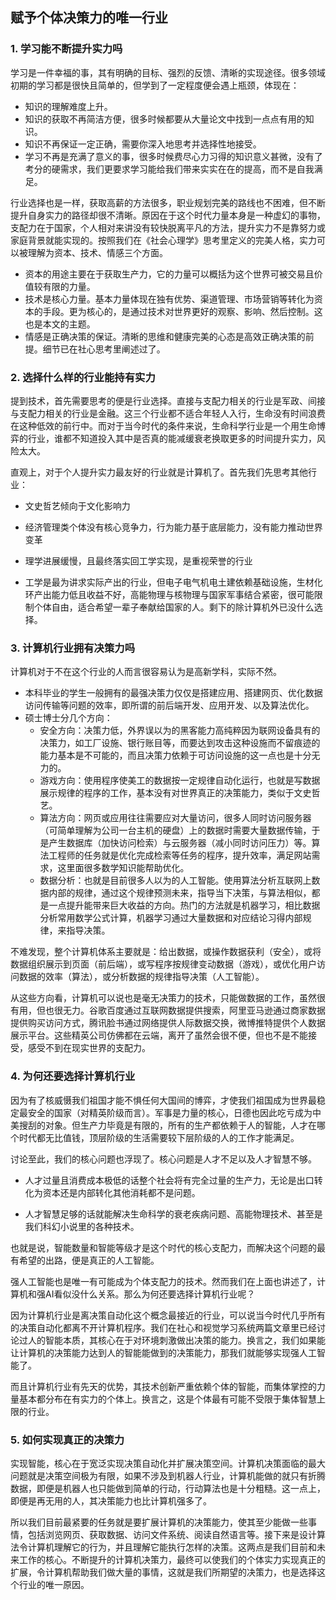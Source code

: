 ## 赋予个体决策力的唯一行业

### 1. 学习能不断提升实力吗

学习是一件幸福的事，其有明确的目标、强烈的反馈、清晰的实现途径。很多领域初期的学习都是很快且简单的，但学到了一定程度便会遇上瓶颈，体现在：

- 知识的理解难度上升。
- 知识的获取不再简洁方便，很多时候都要从大量论文中找到一点点有用的知识。
- 知识不再保证一定正确，需要你深入地思考并选择性地接受。
- 学习不再是充满了意义的事，很多时候费尽心力习得的知识意义甚微，没有了考分的硬需求，我们更要求学习能给我们带来实实在在的提高，而不是自我满足。

行业选择也是一样，获取高薪的方法很多，职业规划完美的路线也不困难，但不断提升自身实力的路径却很不清晰。原因在于这个时代力量本身是一种虚幻的事物，支配力在于国家，个人相对来讲没有较快脱离平凡的方法，提升实力不是靠努力或家庭背景就能实现的。按照我们在《社会心理学》思考里定义的完美人格，实力可以被理解为资本、技术、情感三个方面。

- 资本的用途主要在于获取生产力，它的力量可以概括为这个世界可被交易且价值较有限的力量。
- 技术是核心力量。基本力量体现在独有优势、渠道管理、市场营销等转化为资本的手段。更为核心的，是通过技术对世界更好的观察、影响、然后控制。这也是本文的主题。
- 情感是正确决策的保证。清晰的思维和健康完美的心态是高效正确决策的前提。细节已在社心思考里阐述过了。

### 2. 选择什么样的行业能持有实力

提到技术，首先需要思考的便是行业选择。直接与支配力相关的行业是军政、间接与支配力相关的行业是金融。这三个行业都不适合年轻人入行，生命没有时间浪费在这种低效的前行中。而对于当今时代的条件来说，生命科学行业是一个用生命博弈的行业，谁都不知道投入其中是否真的能减缓衰老换取更多的时间提升实力，风险太大。

直观上，对于个人提升实力最友好的行业就是计算机了。首先我们先思考其他行业：

- 文史哲艺倾向于文化影响力

- 经济管理类个体没有核心竞争力，行为能力基于底层能力，没有能力推动世界变革

- 理学进展缓慢，且最终落实回工学实现，是重视荣誉的行业

- 工学是最为讲求实际产出的行业，但电子电气机电土建依赖基础设施，生材化环产出能力低且收益不好，高能物理与核物理与国家军事结合紧密，很可能限制个体自由，适合希望一辈子奉献给国家的人。剩下的除计算机外已没什么选择。

### 3. 计算机行业拥有决策力吗

计算机对于不在这个行业的人而言很容易认为是高新学科，实际不然。

- 本科毕业的学生一般拥有的最强决策力仅仅是搭建应用、搭建网页、优化数据访问传输等问题的效率，即所谓的前后端开发、应用开发、以及算法优化。
- 硕士博士分几个方向：
  - 安全方向：决策力低，外界误以为的黑客能力高纯粹因为联网设备具有的决策力，如工厂设施、银行账目等，而要达到攻击这种设施而不留痕迹的能力基本是不可能的，而且决策力依赖于可访问设施的这一点也是十分无力的。
  - 游戏方向：使用程序使美工的数据按一定规律自动化运行，也就是写数据展示规律的程序的工作，基本没有对世界真正的决策能力，类似于文史哲艺。
  - 算法方向：网页或应用往往需要应对大量访问，很多人同时访问服务器（可简单理解为公司一台主机的硬盘）上的数据时需要大量数据传输，于是产生数据库（加快访问检索）与云服务器（减小同时访问压力）等。算法工程师的任务就是优化完成检索等任务的程序，提升效率，满足网站需求，这里面很多数学知识能帮助优化。
  - 数据分析：也就是目前很多人以为的人工智能。使用算法分析互联网上数据内部的规律，通过这个规律预测未来，指导当下决策，与算法相似，都是一点提升能带来巨大收益的方向。热门的方法就是机器学习，相比数据分析常用数学公式计算，机器学习通过大量数据和对应结论习得内部规律，来指导决策。

不难发现，整个计算机体系主要就是：给出数据，或操作数据获利（安全），或将数据组织展示到页面（前后端），或写程序按规律变动数据（游戏），或优化用户访问数据的效率（算法），或分析数据的规律指导决策（人工智能）。

从这些方向看，计算机可以说也是毫无决策力的技术，只能做数据的工作，虽然很有用，但也很无力。谷歌百度通过互联网数据提供搜索，阿里亚马逊通过商家数据提供购买访问方式，腾讯脸书通过网络提供人际数据交换，微博推特提供个人数据展示平台。这些精英公司仿佛都在云端，离开了虽然会很不便，但也不是不能接受，感受不到在现实世界的支配力。

### 4. 为何还要选择计算机行业

因为有了核威慑我们祖国才能不惧任何大国间的博弈，才使我们祖国成为世界最稳定最安全的国家（对精英阶级而言）。军事是力量的核心，日德也因此吃亏成为中美搜刮的对象。但生产力毕竟是有限的，所有的生产都依赖于人的智能，人才在哪个时代都无比值钱，顶层阶级的生活需要较下层阶级的人的工作才能满足。

讨论至此，我们的核心问题也浮现了。核心问题是人才不足以及人才智慧不够。

- 人才过量且消费成本极低的话整个社会将有完全过量的生产力，无论是出口转化为资本还是内部转化其他消耗都不是问题。

- 人才智慧足够的话就能解决生命科学的衰老疾病问题、高能物理技术、甚至是我们科幻小说里的各种技术。

也就是说，智能数量和智能等级才是这个时代的核心支配力，而解决这个问题的最有希望的出路，便是真正的人工智能。

强人工智能也是唯一有可能成为个体支配力的技术。然而我们在上面也讲述了，计算机和强AI看似没什么关系。那么为何还要选择计算机行业呢？

因为计算机行业是离决策自动化这个概念最接近的行业，可以说当今时代几乎所有的决策自动化都离不开计算机程序。我们在社心和视觉学习系统两篇文章里已经讨论过人的智能本质，其核心在于对环境刺激做出决策的能力。换言之，我们如果能让计算机的决策能力达到人的智能能做到的决策能力，那我们就能够实现强人工智能了。

而且计算机行业有先天的优势，其技术创新严重依赖个体的智能，而集体掌控的力量基本都分布在有实力的个体上。换言之，这是个体最有可能不受限于集体智慧上限的行业。

### 5. 如何实现真正的决策力

实现智能，核心在于宽泛实现决策自动化并扩展决策空间。计算机决策面临的最大问题就是决策空间极为有限，如果不涉及到机器人行业，计算机能做的就只有折腾数据，即便是机器人也只能做到简单的行动，行动算法也是十分粗糙。这一点上，即便是再无用的人，其决策能力也比计算机强多了。

所以我们目前最紧要的任务就是要扩展计算机的决策能力，使其至少能做一些事情，包括浏览网页、获取数据、访问文件系统、阅读自然语言等。接下来是设计算法令计算机理解它的行为，并且理解它能执行怎样的决策。这两点是我们目前和未来工作的核心。不断提升的计算机决策力，最终可以使我们的个体实力实现真正的扩展，令计算机帮助我们做大量的事情，这就是我们所期望的决策力，也是选择这个行业的唯一原因。













